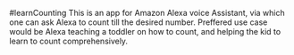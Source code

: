 #learnCounting
This is an app for Amazon Alexa voice Assistant, via which one can ask Alexa to count till the desired number. Preffered use case would be Alexa teaching a toddler on how to count, and helping the kid to learn to count comprehensively.

